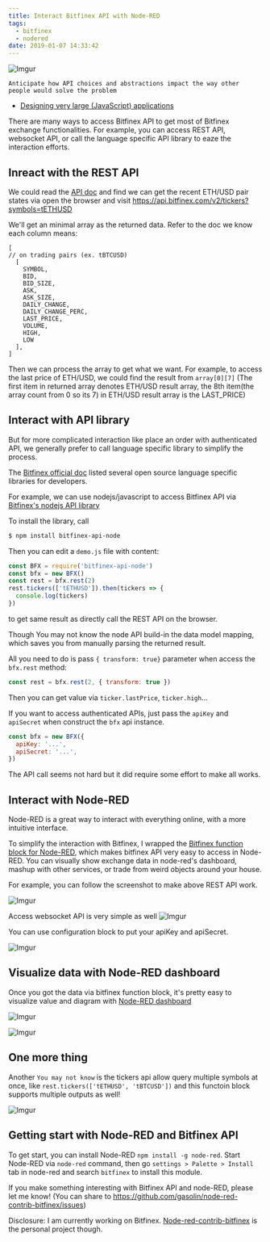 ```yaml
---
title: Interact Bitfinex API with Node-RED
tags:
  - bitfinex
  - nodered
date: 2019-01-07 14:33:42
---
```


![Imgur](https://i.imgur.com/BDWezQx.png)

```
Anticipate how API choices and abstractions impact the way other people would solve the problem
```
  - [Designing very large (JavaScript) applications](http://bit.ly/2Fflnpz)

There are many ways to access Bitfinex API to get most of Bitfinex exchange functionalities. For example, you can access REST API, websocket API, or call the language specific API library to eaze the interaction efforts.

## Inreact with the REST API

We could read the [API doc](https://docs.bitfinex.com/v2/reference#rest-public-tickers`
) and find we can get the recent ETH/USD pair states via open the browser and visit https://api.bitfinex.com/v2/tickers?symbols=tETHUSD

We'll get an minimal array as the returned data. Refer to the doc we know each column means:

```
[
// on trading pairs (ex. tBTCUSD)
  [
    SYMBOL,
    BID, 
    BID_SIZE, 
    ASK, 
    ASK_SIZE, 
    DAILY_CHANGE, 
    DAILY_CHANGE_PERC, 
    LAST_PRICE, 
    VOLUME, 
    HIGH, 
    LOW
  ],
]
```

Then we can process the array to get what we want. For example, to access the last price of ETH/USD, we could find the result from `array[0][7]` (The first item in returned array denotes ETH/USD result array, the 8th item(the array count from 0 so its 7) in ETH/USD result array is the LAST_PRICE)

## Interact with API library

But for more complicated interaction like place an order with authenticated API, we generally prefer to call language specific library to simplify the process.

The [Bitfinex official doc](https://docs.bitfinex.com/v2/docs/open-source-libraries) listed several open source language specific libraries for developers.

For example, we can use nodejs/javascript to access Bitfinex API via [Bitfinex's nodejs API library](https://github.com/bitfinexcom/bitfinex-api-node)

To install the library, call

```sh
$ npm install bitfinex-api-node
```

Then you can edit a `demo.js` file with content:

```js
const BFX = require('bitfinex-api-node')
const bfx = new BFX()
const rest = bfx.rest(2)
rest.tickers(['tETHUSD']).then(tickers => {
  console.log(tickers)
})
```

to get same result as directly call the REST API on the browser.

Though You may not know the node API build-in the data model mapping, which saves you from manually parsing the returned result.

All you need to do is pass `{ transform: true}` parameter when access the `bfx.rest` method:

```js
const rest = bfx.rest(2, { transform: true })
```

Then you can get value via `ticker.lastPrice`, `ticker.high`...

If you want to access authenticated APIs, just pass the `apiKey` and `apiSecret` when construct the `bfx` api instance.

```js
const bfx = new BFX({
  apiKey: '...',
  apiSecret: '...',
})
```

The API call seems not hard but it did require some effort to make all works.

## Interact with Node-RED

Node-RED is a great way to interact with everything online, with a more intuitive interface.

To simplify the interaction with Bitfinex, 
I wrapped the [Bitfinex function block for Node-RED](https://www.npmjs.com/package/node-red-contrib-bitfinex), which makes bitfinex API very easy to access in Node-RED. You can visually show exchange data in node-red's dashboard, mashup with other services, or trade from weird objects around your house.

For example, you can follow the screenshot to make above REST API work.

![Imgur](https://i.imgur.com/ivFAJWH.gif)

Access websocket API is very simple as well
![Imgur](https://i.imgur.com/ecJV6Io.gif)

You can use configuration block to put your apiKey and apiSecret.

![Imgur](https://i.imgur.com/0eVeu4I.png)

## Visualize data with Node-RED dashboard

Once you got the data via bitfinex function block, it's pretty easy to visualize value and diagram with [Node-RED dashboard](https://flows.nodered.org/node/node-red-dashboard)

![Imgur](https://i.imgur.com/mow1AUX.gif)

![Imgur](https://i.imgur.com/1Y9ooGD.gif)


## One more thing

Another `You may not know` is the tickers api allow query multiple symbols at once, like `rest.tickers(['tETHUSD', 'tBTCUSD'])` and this functoin block supports multiple outputs as well!

![Imgur](https://i.imgur.com/MLS7sCq.gif)


## Getting start with Node-RED and Bitfinex API

To get start, you can install Node-RED `npm install -g node-red`. Start Node-RED via `node-red` command, then go `settings > Palette > Install` tab in node-red and search `bitfinex` to install this module.

If you make something interesting with Bitfinex API and node-RED, please let me know! (You can share to https://github.com/gasolin/node-red-contrib-bitfinex/issues)


Disclosure: I am currently working on Bitfinex. [Node-red-contrib-bitfinex](https://github.com/gasolin/node-red-contrib-bitfinex) is the personal project though.
